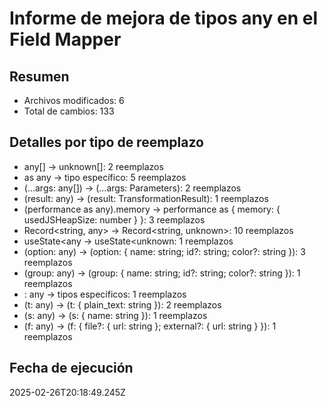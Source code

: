 # Informe de mejora de tipos any en el Field Mapper

## Resumen
- Archivos modificados: 6
- Total de cambios: 133

## Detalles por tipo de reemplazo
- any[] → unknown[]: 2 reemplazos
- as any → tipo específico: 5 reemplazos
- (...args: any[]) → (...args: Parameters<T>): 2 reemplazos
- (result: any) → (result: TransformationResult): 1 reemplazos
- (performance as any).memory → performance as { memory: { usedJSHeapSize: number } }: 3 reemplazos
- Record<string, any> → Record<string, unknown>: 10 reemplazos
- useState<any → useState<unknown: 1 reemplazos
- (option: any) → (option: { name: string; id?: string; color?: string }): 3 reemplazos
- (group: any) → (group: { name: string; id?: string; color?: string }): 1 reemplazos
- : any → tipos específicos: 1 reemplazos
- (t: any) → (t: { plain_text: string }): 2 reemplazos
- (s: any) → (s: { name: string }): 1 reemplazos
- (f: any) → (f: { file?: { url: string }; external?: { url: string } }): 1 reemplazos

## Fecha de ejecución
2025-02-26T20:18:49.245Z
